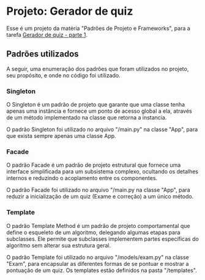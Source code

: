 # Projeto: Gerador de quiz

Esse é um projeto da matéria "Padrões de Projeto e Frameworks", para a tarefa <a href="https://ava.ifpr.edu.br/mod/assign/view.php?id=393948">Gerador de quiz - parte 1</a>.

## Padrões utilizados

A seguir, uma enumeração dos padrões que foram utilizados no projeto, seu propósito, e onde no código foi utilizado.

### Singleton

O Singleton é um padrão de projeto que garante que uma classe tenha apenas uma instância e fornece um ponto de acesso global a ela, através de um método implementado na classe que retorna a instancia.

O padrão Singleton foi utilizado no arquivo "/main.py" na classe "App", para que exista sempre apenas uma classe App.

### Facade

O padrão Facade é um padrão de projeto estrutural que fornece uma interface simplificada para um subsistema complexo, ocultando os detalhes internos e reduzindo o acoplamento entre os componentes.

O padrão Facade foi utilizado no arquivo "/main.py na classe "App", para reduzir a inicialização de um quiz (Exame e correção) a um único método.

### Template

O padrão Template Method é um padrão de projeto comportamental que define o esqueleto de um algoritmo, delegando algumas etapas para subclasses. Ele permite que subclasses implementem partes específicas do algoritmo sem alterar sua estrutura geral.

O padrão Template foi utilizado no arquivo "/models/exam.py" na classe "Exam", para encapsular as diferentes formas de se pontuar e mostrar a pontuação de um quiz. Os templates estão definidos na pasta "/templates".